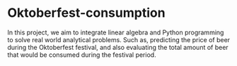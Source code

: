 # Oktoberfest-consumption
In this project, we aim to integrate linear algebra and Python programming to solve real world analytical problems. Such as, predicting the price of beer during the Oktoberfest festival, and also evaluating the total amount of beer that would be consumed during the festival period.
